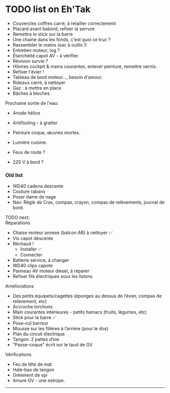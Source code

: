 # TODO list on Eh'Tak
- Couvercles coffres carré, à retailler correctement
- Placard avant babord, refixer la serrure
- Remettre le stick sur la barre
- Une chaine dans les fonds, c'est quoi ce truc ?
- Rassembler le matos (sac à outils !)
- Entretien moteur, log ?
- Étanchéité capot AV - à vérifier.
- Révision survie ?
- Hiloires cockpit & mains courantes, enlever peinture, remettre vernis.
- Refixer l'évier !
- Tableau de bord moteur..., besoin d'amour.
- Rideaux carré, à nettoyer
- Gaz : à mettre en place
- Bâches à bloches

Prochaine sortie de l'eau:
- Anode hélice
- Antifouling - à gratter
- Peinture coque, œuvres mortes.

- Lumière cuisine.
- Feux de route ?
- 220 V à bord ?

### Old list

- WD40 cadena descente
- Couture rabans
- Poser dame de nage
- Nav: Règle de Cras, compas, crayon, compas de relèvements, journal de bord.



TODO next:  
Réparations
- Chaise moteur annexe (balcon AR) à nettoyer ✅
- Vis capot descente
- Réchaud !
    - Installer ✅
    - Connecter
- Batterie service, à changer
- WD40 clips capote
- Panneau AV moteur diesel, à réparer
- Refixer fils électriques sous les listons

Améliorations
- Des petits équipets/cagettes (éponges au dessus de l’évier, compas de relèvement, etc)
- Accroche torchons
- Main courantes intérieures - petits hamacs (fruits, légumes, etc)
- Stick pour la barre ✅
- Pose-cul barreur
- Mousse sur les filières à l’arrière (pour le dos)
- Plan du circuit électrique
- Tangon: 2 pattes d’oie
- “Passe-coque" écrit sur le taud de GV

Vérifications
- Feu de tête de mat
- Hale-bas de tangon
- Gréement de spi
- Amure GV - une estrope.





---
